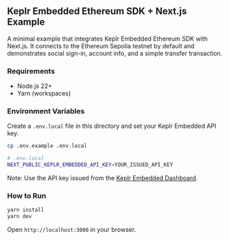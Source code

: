 ## Keplr Embedded Ethereum SDK + Next.js Example

A minimal example that integrates Keplr Embedded Ethereum SDK with Next.js. It
connects to the Ethereum Sepolia testnet by default and demonstrates social
sign-in, account info, and a simple transfer transaction.

### Requirements

- Node.js 22+
- Yarn (workspaces)

### Environment Variables

Create a `.env.local` file in this directory and set your Keplr Embedded API
key.

```bash
cp .env.example .env.local
```

```bash
# .env.local
NEXT_PUBLIC_KEPLR_EMBEDDED_API_KEY=YOUR_ISSUED_API_KEY
```

Note: Use the API key issued from the
[Keplr Embedded Dashboard](https://dapp.oko.app).

### How to Run

```bash
yarn install
yarn dev
```

Open `http://localhost:3000` in your browser.
